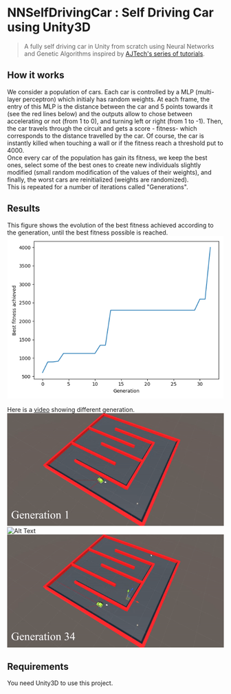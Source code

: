 # NNSelfDrivingCar : Self Driving Car using Unity3D
> A fully self driving car in Unity from scratch using Neural Networks and Genetic Algorithms inspired by [AJTech's series of tutorials](https://www.youtube.com/watch?v=C6SZUU8XQQ0&list=PL9FeLoYIHiTwyS18t1RUJQCKFy_abl3qe&ab_channel=AJTechAJTech).

## How it works
We consider a population of cars. Each car is controlled by a MLP (multi-layer perceptron) which initialy has random weights. At each frame, the entry of this MLP is the distance between the car and 5 points towards it (see the red lines below) and the outputs allow to chose between accelerating or not (from 1 to 0), and turning left or right (from 1 to -1). Then, the car travels through the circuit and gets a score - fitness- which corresponds to the distance travelled by the car. Of course, the car is instantly killed when touching a wall or if the fitness reach a threshold put to 4000.<br/>
Once every car of the population has gain its fitness, we keep the best ones, select some of the best ones to create new individuals slightly modified (small random modification of the values of their weights), and finally, the worst cars are reinitialized (weights are randomized).<br/>
This is repeated for a number of iterations called "Generations".

## Results
This figure shows the evolution of the best fitness achieved according to the generation, until the best fitness possible is reached.
![](plot.png)

Here is a [video](https://www.youtube.com/watch?v=EZHOONPLUZg) showing different generation.<br/>
![Alt Text](1-10.gif)
![Alt Text](15-25.gif)
![Alt Text](34.gif)

## Requirements
You need Unity3D to use this project.
